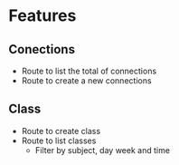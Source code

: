 # Features

## Conections

- Route to list the total of connections
- Route to create a new connections

## Class

- Route to create class
- Route to list classes
  - Filter by subject, day week and time

